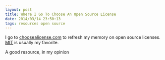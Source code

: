 ```yaml
---
layout: post
title: Where I Go To Choose An Open Source License
date: 2014/03/14 23:50:13
tags: resources open source
---
```


I go to [choosealicense.com](http://choosealicense.com) to refresh my memory on open source licenses.  [MIT](http://choosealicense.com/licenses/mit/) is usually my favorite.

A good resource, in my opinion
